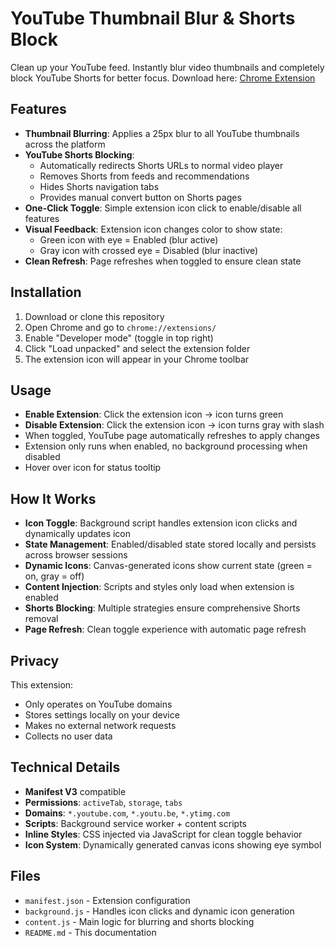 # YouTube Thumbnail Blur & Shorts Block

Clean up your YouTube feed. Instantly blur video thumbnails and completely block YouTube Shorts for better focus.
Download here: [Chrome Extension](https://chromewebstore.google.com/detail/llofhcbpmlmelopbbgpoeljbbnoadkmp)

## Features

- **Thumbnail Blurring**: Applies a 25px blur to all YouTube thumbnails across the platform
- **YouTube Shorts Blocking**: 
  - Automatically redirects Shorts URLs to normal video player
  - Removes Shorts from feeds and recommendations
  - Hides Shorts navigation tabs
  - Provides manual convert button on Shorts pages
- **One-Click Toggle**: Simple extension icon click to enable/disable all features
- **Visual Feedback**: Extension icon changes color to show state:
  - Green icon with eye = Enabled (blur active)
  - Gray icon with crossed eye = Disabled (blur inactive)
- **Clean Refresh**: Page refreshes when toggled to ensure clean state

## Installation

1. Download or clone this repository
2. Open Chrome and go to `chrome://extensions/`
3. Enable "Developer mode" (toggle in top right)
4. Click "Load unpacked" and select the extension folder
5. The extension icon will appear in your Chrome toolbar

## Usage

- **Enable Extension**: Click the extension icon → icon turns green
- **Disable Extension**: Click the extension icon → icon turns gray with slash
- When toggled, YouTube page automatically refreshes to apply changes
- Extension only runs when enabled, no background processing when disabled
- Hover over icon for status tooltip

## How It Works

- **Icon Toggle**: Background script handles extension icon clicks and dynamically updates icon
- **State Management**: Enabled/disabled state stored locally and persists across browser sessions
- **Dynamic Icons**: Canvas-generated icons show current state (green = on, gray = off)
- **Content Injection**: Scripts and styles only load when extension is enabled
- **Shorts Blocking**: Multiple strategies ensure comprehensive Shorts removal
- **Page Refresh**: Clean toggle experience with automatic page refresh

## Privacy

This extension:
- Only operates on YouTube domains
- Stores settings locally on your device
- Makes no external network requests
- Collects no user data

## Technical Details

- **Manifest V3** compatible
- **Permissions**: `activeTab`, `storage`, `tabs`
- **Domains**: `*.youtube.com`, `*.youtu.be`, `*.ytimg.com`
- **Scripts**: Background service worker + content scripts
- **Inline Styles**: CSS injected via JavaScript for clean toggle behavior
- **Icon System**: Dynamically generated canvas icons showing eye symbol

## Files

- `manifest.json` - Extension configuration
- `background.js` - Handles icon clicks and dynamic icon generation
- `content.js` - Main logic for blurring and shorts blocking
- `README.md` - This documentation
